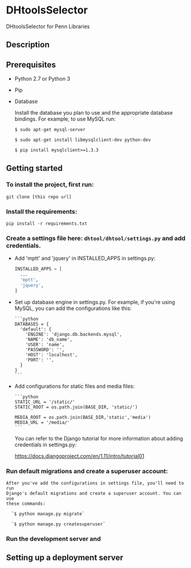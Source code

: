# DHtoolsSelector
DHtoolsSelector for Penn Libraries
## Description

## Prerequisites
* Python 2.7 or Python 3
* Pip
* Database

   Install the database you plan to use and the appropriate database bindings. For example, to use MySQL run:

   `$ sudo apt-get mysql-server`

   `$ sudo apt-get install libmysqlclient-dev python-dev`

   `$ pip install mysqlclient>=1.3.3`

## Getting started
### To install the project, first run:

  `git clone [this repo url]`

### Install the requirements:

  `pip install -r requirements.txt`

### Create a settings file here: `dhtool/dhtool/settings.py` and add credentials.
* Add 'mptt' and 'jquery' in INSTALLED_APPS in settings.py:

    ```python
    INSTALLED_APPS = [
      ...
      'mptt',
      'jquery',
    ]
    ```
* Set up database engine in settings.py. For example, if you're using MySQL,
      you can add the configurations like this:

      ```python
      DATABASES = {
        'default': {
          'ENGINE': 'django.db.backends.mysql',
          'NAME': 'db_name',
          'USER': 'name',
          'PASSWORD': '',
          'HOST': 'localhost',
          'PORT': '',
        }
      }
      ```
* Add configurations for static files and media files:

      ```python
      STATIC_URL = '/static/'
      STATIC_ROOT = os.path.join(BASE_DIR, 'static/')

      MEDIA_ROOT = os.path.join(BASE_DIR,'static','media')
      MEDIA_URL = '/media/'
      ```

  You can refer to the Django tutorial for more information about adding credentials in settings.py:

     https://docs.djangoproject.com/en/1.11/intro/tutorial01

### Run default migrations and create a superuser account:

    After you've add the configurations in settings file, you'll need to run
    Django's default migrations and create a superuser account. You can use
    these commands:

      `$ python manage.py migrate`
      
      `$ python manage.py createsuperuser`

### Run the development server and

## Setting up a deployment server
